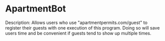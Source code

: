 # ApartmentBot
Description: Allows users who use "apartmentpermits.com/guest" to register their guests with one execution of this program.
    Doing so will save users time and be convenient if guests tend to show up multiple times.
